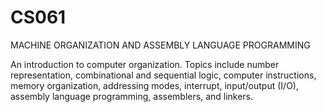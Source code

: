 # CS061
MACHINE ORGANIZATION AND ASSEMBLY LANGUAGE PROGRAMMING

An introduction to computer organization. Topics include number representation, combinational and sequential logic, computer instructions, memory organization, addressing modes, interrupt, input/output (I/O), assembly language programming, assemblers, and linkers.
